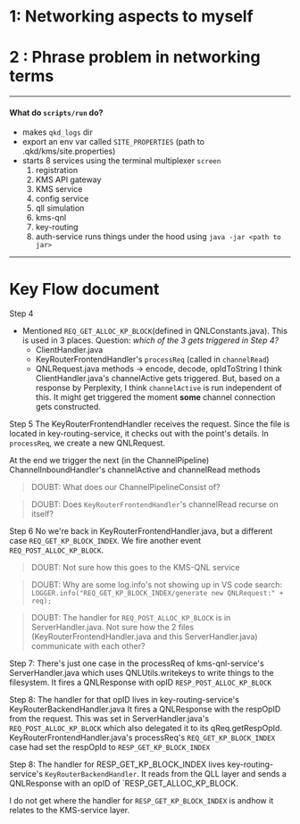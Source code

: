 # 1: Networking aspects to myself

# 2 : Phrase problem in networking terms


----


#### What do `scripts/run` do?
- makes `qkd_logs` dir
- export an env var called `SITE_PROPERTIES` (path to .qkd/kms/site.properties)
- starts 8 services using the terminal multiplexer `screen`
	1. registration
	2. KMS API gateway
	3. KMS service
	4. config service
	5. qll simulation
	6. kms-qnl
	7. key-routing
	8. auth-service
runs things under the hood using `java -jar <path to jar>`





---

# Key Flow document

Step 4
- Mentioned `REQ_GET_ALLOC_KP_BLOCK`(defined in QNLConstants.java). This is used in 3 places. Question: *which of the 3 gets triggered in Step 4?*
	- ClientHandler.java
	- KeyRouterFrontendHandler's  `processReq` (called in `channelRead`)
	- QNLRequest.java methods -> encode, decode, opIdToString
I think ClientHandler.java's channelActive gets triggered.
But, based on a response by Perplexity, I think `channelActive` is run independent of this. It might get triggered the moment **some** channel connection gets constructed.


Step 5
The KeyRouterFrontendHandler receives the request. Since the file is located in key-routing-service, it checks out with the point's details. 
In `processReq`, we create a new QNLRequest.

At the end we trigger the next (in the ChannelPipeline) ChannelInboundHandler's channelActive and channelRead methods


> DOUBT: What does our ChannelPipelineConsist of?

> DOUBT: Does `KeyRouterFrontendHandler`'s channelRead recurse on itself?



Step 6
No we're back in KeyRouterFrontendHandler.java, but a different case `REQ_GET_KP_BLOCK_INDEX`. We fire another event `REQ_POST_ALLOC_KP_BLOCK`. 
> DOUBT: Not sure how this goes to the KMS-QNL service


> DOUBT: Why are some log.info's not showing up in VS code search: `LOGGER.info("REQ_GET_KP_BLOCK_INDEX/generate new QNLRequest:" + req);`

> DOUBT: The handler for `REQ_POST_ALLOC_KP_BLOCK` is in ServerHandler.java. Not sure how the 2 files  (KeyRouterFrontendHandler.java and this ServerHandler.java) communicate with each other?


Step 7:
There's just one case in the processReq of kms-qnl-service's ServerHandler.java which uses QNLUtils.writekeys to write things to the filesystem. It fires a QNLResponse with opID `RESP_POST_ALLOC_KP_BLOCK`

Step 8: The handler for that opID lives in key-routing-service's KeyRouterBackendHandler.java 
It fires a QNLResponse with the respOpID from the request. This was set in ServerHandler.java's `REQ_POST_ALLOC_KP_BLOCK` which also delegated it to its qReq.getRespOpId. KeyRouterFrontendHandler.java's processReq's `REQ_GET_KP_BLOCK_INDEX` case had set the respOpId to `RESP_GET_KP_BLOCK_INDEX`

Step 8:
The handler for RESP_GET_KP_BLOCK_INDEX lives key-routing-service's `KeyRouterBackendHandler`. It reads from the QLL layer and sends a QNLResponse with an opID of  `RESP_GET_ALLOC_KP_BLOCK. 

I do not get where the handler for `RESP_GET_KP_BLOCK_INDEX` is andhow it relates to the KMS-service layer.

